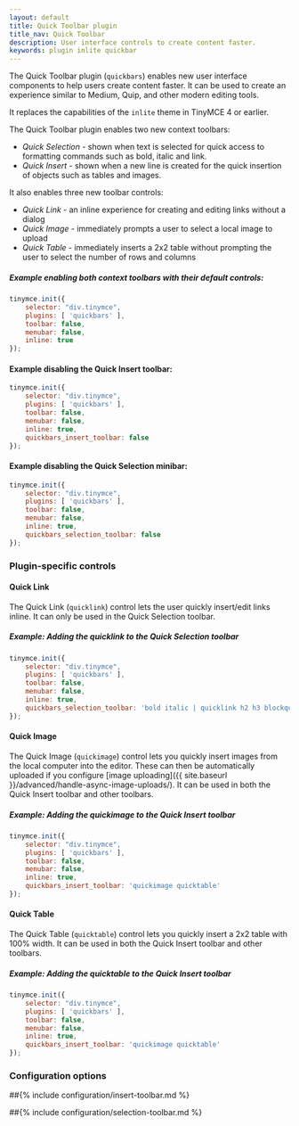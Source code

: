 ```yaml
---
layout: default
title: Quick Toolbar plugin
title_nav: Quick Toolbar
description: User interface controls to create content faster.
keywords: plugin inlite quickbar
---
```


The Quick Toolbar plugin (`quickbars`) enables new user interface components to help users create content faster. It can be used to create an experience similar to Medium, Quip, and other modern editing tools.

It replaces the capabilities of the `inlite` theme in TinyMCE 4 or earlier.

The Quick Toolbar plugin enables two new context toolbars:

* _Quick Selection_ - shown when text is selected for quick access to formatting commands such as bold, italic and link.
* _Quick Insert_ - shown when a new line is created for the quick insertion of objects such as tables and images.

It also enables three new toolbar controls:

* _Quick Link_ - an inline experience for creating and editing links without a dialog
* _Quick Image_ - immediately prompts a user to select a local image to upload
* _Quick Table_ - immediately inserts a 2x2 table without prompting the user to select the number of rows and columns


##### Example enabling both context toolbars with their default controls:

```js
tinymce.init({
    selector: "div.tinymce",
    plugins: [ 'quickbars' ],
    toolbar: false,
    menubar: false,
    inline: true
});
```
#### Example disabling the Quick Insert toolbar:

```js
tinymce.init({
    selector: "div.tinymce",
    plugins: [ 'quickbars' ],
    toolbar: false,
    menubar: false,
    inline: true,
    quickbars_insert_toolbar: false
});
```

#### Example disabling the Quick Selection minibar:

```js
tinymce.init({
    selector: "div.tinymce",
    plugins: [ 'quickbars' ],
    toolbar: false,
    menubar: false,
    inline: true,
    quickbars_selection_toolbar: false
});
```

### Plugin-specific controls

#### Quick Link

The Quick Link (`quicklink`) control lets the user quickly insert/edit links inline. It can only be used in the Quick Selection toolbar.

##### Example: Adding the quicklink to the Quick Selection toolbar

```js
tinymce.init({
    selector: "div.tinymce",
    plugins: [ 'quickbars' ],
    toolbar: false,
    menubar: false,
    inline: true,
    quickbars_selection_toolbar: 'bold italic | quicklink h2 h3 blockquote'
});
```

#### Quick Image

The Quick Image (`quickimage`) control lets you quickly insert images from the local computer into the editor. These can then be automatically uploaded if you configure [image uploading]({{ site.baseurl }}/advanced/handle-async-image-uploads/). It can be used in both the Quick Insert toolbar and other toolbars.

##### Example: Adding the quickimage to the Quick Insert toolbar

```js
tinymce.init({
    selector: "div.tinymce",
    plugins: [ 'quickbars' ],
    toolbar: false,
    menubar: false,
    inline: true,
    quickbars_insert_toolbar: 'quickimage quicktable'
});
```

#### Quick Table

The Quick Table (`quicktable`) control lets you quickly insert a 2x2 table with 100% width. It can be used in both the Quick Insert toolbar and other toolbars.

##### Example: Adding the quicktable to the Quick Insert toolbar

```js
tinymce.init({
    selector: "div.tinymce",
    plugins: [ 'quickbars' ],
    toolbar: false,
    menubar: false,
    inline: true,
    quickbars_insert_toolbar: 'quickimage quicktable'
});
```

### Configuration options

##{% include configuration/insert-toolbar.md %}

##{% include configuration/selection-toolbar.md %}